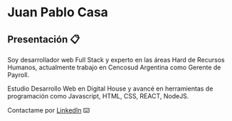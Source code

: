 # Juan Pablo Casa

## Presentación 📋

Soy desarrollador web Full Stack y experto en las áreas Hard de Recursos Humanos, actualmente trabajo en Cencosud Argentina como Gerente de Payroll. 

Estudio Desarrollo Web en Digital House y avancé en herramientas de programación como Javascript, HTML, CSS, REACT, NodeJS.

Contactame por [LinkedIn](www.linkedin.com/in/juanpacasa2009) ⌨️
